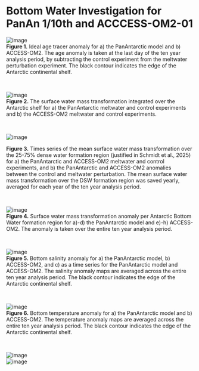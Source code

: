 # Bottom Water Investigation for PanAn 1/10th and ACCCESS-OM2-01

![image](https://github.com/user-attachments/assets/f84df6d8-dfb3-4689-baab-fbbfcbfe4f6a)  
**Figure 1.** Ideal age tracer anomaly for a) the PanAntarctic model and b) ACCESS-OM2. The age anomaly is taken at the last day of the ten year analysis period, by subtracting the control experiment from the meltwater perturbation experiment. The black contour indicates the edge of the Antarctic continental shelf. 

<br>
  
![image](https://github.com/user-attachments/assets/efb09c84-58bd-4f5e-8f6f-954a63825570)  
**Figure 2.** The surface water mass transformation integrated over the Antarctic shelf for a) the PanAntarctic meltwater and control experiments and b) the ACCESS-OM2 meltwater and control experiments.

<br>
  
![image](https://github.com/user-attachments/assets/427593cc-744b-4232-b988-93adda072479)  

**Figure 3.** Times series of the mean surface water mass transformation over the 25-75% dense water formation region (justified in Schmidt et al., 2025) for a) the PanAntarctic and ACCESS-OM2 meltwater and control experiments, and b) the PanAntarctic and ACCESS-OM2 anomalies between the control and meltwater perturbation. The mean surface water mass transformation over the DSW formation region was saved yearly, averaged for each year of the ten year analysis period. 

<br>

![image](https://github.com/user-attachments/assets/24294836-1385-44eb-aeb5-8703db5b50bc)  
**Figure 4.** Surface water mass transformation anomaly per Antarctic Bottom Water formation region for a)-d) the PanAntarctic model and e)-h) ACCESS-OM2. The anomaly is taken over the entire ten year analysis period.  

<br>

![image](https://github.com/user-attachments/assets/90c29e25-5d3a-452a-b002-3a46a0bfcede)  
**Figure 5.** Bottom salinity anomaly for a) the PanAntarctic model, b) ACCESS-OM2, and c) as a time series for the PanAntarctic model and ACCESS-OM2. The salinity anomaly maps are averaged across the entire ten year analysis period. The black contour indicates the edge of the Antarctic continental shelf.   

<br> 

![image](https://github.com/user-attachments/assets/f7a69d52-fc41-470a-ab75-a90a6a42905d)  
**Figure 6.** Bottom temperature anomaly for a) the PanAntarctic model and b) ACCESS-OM2. The temperature anomaly maps are averaged across the entire ten year analysis period. The black contour indicates the edge of the Antarctic continental shelf.  

<br>

![image](https://github.com/user-attachments/assets/9ef392a9-12e7-4b7c-a6dd-d7b0ea64cccb)  
![image](https://github.com/user-attachments/assets/eb4d8d97-fde9-4c10-bf85-5417032729f9)  



